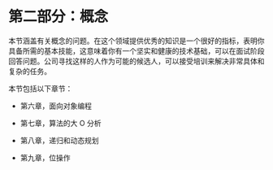 # **第二部分**：**概念**

本节涵盖有关概念的问题。在这个领域提供优秀的知识是一个很好的指标，表明你具备所需的基本技能，这意味着你有一个坚实和健康的技术基础，可以在面试阶段回答问题。公司寻找这样的人作为可能的候选人，可以接受培训来解决非常具体和复杂的任务。

本节包括以下章节：

+   第六章，面向对象编程

+   第七章，算法的大 O 分析

+   第八章，递归和动态规划

+   第九章，位操作
